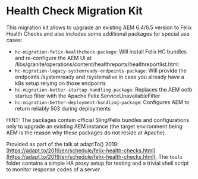 # Health Check Migration Kit

This migration kit allows to upgrade an existing AEM 6.4/6.5 version to Felix Health Checks and also includes some additional packages for special use cases:

* `hc-migration-felix-healthcheck-package`: Will install Felix HC bundles and re-configure the AEM UI at /libs/granite/operations/content/healthreports/healthreportlist.html
* `hc-migration-legacy-systemready-endpoints-package`: Will provide the endpoints /systemready and /systemalive in case you already have a k8s setup relying on those endpoints
* `hc-migration-better-startup-handling-package`: Replaces the AEM ootb startup filter with the Apache Felix ServiceUnavailableFilter
* `hc-migration-better-deployment-handling-package`: Configures AEM to return reliably 503 during deployments

HINT: The packages contain official Sling/Felix bundles and configurations only to upgrade an existing AEM instance (the target environment being AEM is the reason why these packages do not reside at Apache). 

Provided as part of the talk at adaptTo() 2019: 
[https://adapt.to/2019/en/schedule/felix-health-checks.html](https://adapt.to/2019/en/schedule/felix-health-checks.html). The  `tools` folder contains a simple HA proxy setup for testing and a trivial shell script to monitor response codes of a server.
